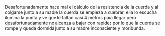 

Desafortunadamente hace mal el cálculo de la resistencia de la cuerda y al colgarse junto a su madre la cuerda se empieza a quebrar, ella lo escucha ilumina la punta y ve que le faltan casi 4 metros para llegar pero desafortunadamente no alcanza a bajar con rapidez por lo que la cuerda se rompe y queda dormida junto a su madre inconsciente y moribunda.
